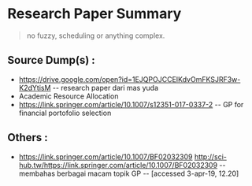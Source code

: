 # Research Paper Summary
> no fuzzy, scheduling or anything complex.
## Source Dump(s) :
- https://drive.google.com/open?id=1EJQPOJCCEIKdvOmFKSJRF3w-K2dYtisM -- research paper dari mas yuda
- Academic Resource Allocation
- https://link.springer.com/article/10.1007/s12351-017-0337-2 -- GP for financial portofolio selection

## Others :
- https://link.springer.com/article/10.1007/BF02032309 http://sci-hub.tw/https://link.springer.com/article/10.1007/BF02032309 -- membahas berbagai macam topik GP -- [accessed 3-apr-19, 12.20]